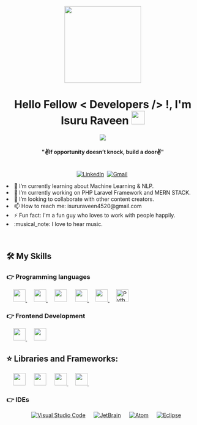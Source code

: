 <div align=center>
    <p align='center'>
    <img src="https://media.giphy.com/media/TEnXkcsHrP4YedChhA/giphy.gif" width="200" height="200" frameBorder="0" class="giphy-embed" allowFullScreen></img></p>
</div>
<div>
    <h1 align="center">Hello Fellow < Developers /> !, I'm Isuru Raveen <img src="https://media.giphy.com/media/hvRJCLFzcasrR4ia7z/giphy.gif" width="35"></h1>
    <p align="center">
        <a href="https://github.com/DenverCoder1/readme-typing-svg">
        <img src="https://readme-typing-svg.herokuapp.com?lines=Undergraduate+at+SLIIT;PHP+Laravel+Developer;Problem+Solver;Team+Player&center=true&width=500&height=50"></a>
    </p>
    <div align=center>
        <p align='center'><h4 align="center"><b>"✌️If opportunity doesn’t knock, build a door✌️"</b></h4>
        </p>
    </div>
    <p align="center">
        <br>
        <a href="https://www.linkedin.com/in/isuru-raveen-7421541b8/"><img src="https://img.shields.io/badge/linkedin-%230077B5.svg?&style=for-the-badge&logo=linkedin&logoColor=white"     alt="LinkedIn"/></a>&nbsp;
        <a href="mailto:isururaveen4520@gmail.com?subject=Hola%20Sumanth"><img src="https://img.shields.io/badge/gmail-%23D14836.svg?&style=for-the-badge&logo=gmail&logoColor=white" alt="Gmail"/></a>&nbsp;
    </p>

<p>
    <li>🌱 I’m currently learning about Machine Learning & NLP.</li>
    <li>🔭 I’m currently working on PHP Laravel Framework and MERN STACK.</li>
    <li>👯 I’m looking to collaborate with other content creators.</li>
    <li>📫 How to reach me: isururaveen4520@gmail.com</li>
    <li>⚡ Fun fact: I'm a fun guy who loves to work with people happily.</li>
    <li>:musical_note: I love to hear music.</li>
  </p>  
<br/>

## 🛠️ My Skills

### 👉 Programming languages
  &emsp; 
  <a href="#"> <img width ='32px' src ='https://raw.githubusercontent.com/rahulbanerjee26/githubAboutMeGenerator/main/icons/php.svg'> </a>
  &emsp;
  <a href="#"> <img width ='32px' src ='https://raw.githubusercontent.com/rahulbanerjee26/githubAboutMeGenerator/main/icons/java.svg'> </a>
  &emsp;
  <a href="#"> <img width ='32px' src ='https://raw.githubusercontent.com/rahulbanerjee26/githubAboutMeGenerator/main/icons/c.svg'></a>
  &emsp;
  <a href="#"> <img width ='32px' src ='https://raw.githubusercontent.com/rahulbanerjee26/githubAboutMeGenerator/main/icons/cpp.svg'> </a>
  &emsp;
  <a href="#"> <img width ='32px' src ='https://raw.githubusercontent.com/rahulbanerjee26/githubAboutMeGenerator/main/icons/javascript.svg'> </a>
  &emsp;
  <a href="#"><img img width ='32px' alt="Python" src="https://raw.githubusercontent.com/rahulbanerjee26/githubAboutMeGenerator/main/icons/python.svg"></a>

### 👉 Frontend Development
<p>
  &emsp; 
  <a href="#"> <img width ='32px' src ='https://raw.githubusercontent.com/rahulbanerjee26/githubAboutMeGenerator/main/icons/html.svg'> </a>
  &emsp;
  <a href="#"> <img width ='32px' src ='https://raw.githubusercontent.com/rahulbanerjee26/githubAboutMeGenerator/main/icons/css.svg'> </a>
</p>

## ⭐️ Libraries and Frameworks:
  &emsp;
    <a href="#"><img width ='32px' src="https://raw.githubusercontent.com/rahulbanerjee26/githubAboutMeGenerator/main/icons/laravel.svg"></a>
  &emsp;
    <a href="#"><img width ='32px' src="https://raw.githubusercontent.com/rahulbanerjee26/githubAboutMeGenerator/main/icons/bootstrap.svg"></a>
  &emsp;
    <a href="#"><img width ='32px' src ='https://raw.githubusercontent.com/rahulbanerjee26/githubAboutMeGenerator/main/icons/express.svg'> </a>
  &emsp;
    <a href="#"><img width ='32px' src ='https://raw.githubusercontent.com/rahulbanerjee26/githubAboutMeGenerator/main/icons/reactjs.svg'> </a>
  &emsp;
</p>

 ### 👉 IDEs
 
<p align="center">
  &emsp;
    <a href="#"><img alt="Visual Studio Code" src="https://img.shields.io/badge/Visual%20Studio%20Code-0078d7.svg?style=plastic&logo=visual-studio-code&logoColor=white"></a>
  &emsp;
    <a href="#"><img alt="JetBrain" src="https://img.shields.io/badge/jetbrains-%23000000.svg?style=plastic&logo=jetbrains&logoColor=white" /></a>
  &emsp;
    <a href="#"><img alt="Atom" src="https://img.shields.io/badge/atom-%2366595C.svg?&style=plastic&logo=atom&logoColor=white" /></a>
  &emsp;
    <a href="#"><img alt="Eclipse" src="https://img.shields.io/badge/eclipse%20ide-%232C2255.svg?&style=plastic&logo=eclipse%20ide&logoColor=white" /></a>
</p>
<br/>
